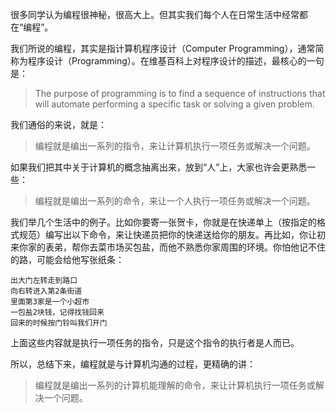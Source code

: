 很多同学认为编程很神秘，很高大上。但其实我们每个人在日常生活中经常都在“编程”。

我们所说的编程，其实是指计算机程序设计（Computer Programming），通常简称为程序设计（Programming）。在维基百科上对程序设计的描述，最核心的一句是：

> The purpose of programming is to find a sequence of instructions that will automate performing a specific task or solving a given problem.

我们通俗的来说，就是：

> 编程就是编出一系列的指令，来让计算机执行一项任务或解决一个问题。

如果我们把其中关于计算机的概念抽离出来，放到“人”上，大家也许会更熟悉一些：

> 编程就是编出一系列的命令，来让一个人执行一项任务或解决一个问题。

我们举几个生活中的例子。比如你要寄一张贺卡，你就是在快递单上（按指定的格式规范）编写出以下命令，来让快递员把你的快递送给你的朋友。再比如，你让初来你家的表弟，帮你去菜市场买包盐，而他不熟悉你家周围的环境。你怕他记不住的路，可能会给他写张纸条：

```
出大门左转走到路口
向右转进入第2条街道
里面第3家是一个小超市
一包盐2块钱，记得找钱回来
回来的时候按门铃叫我们开门
```

上面这些内容就是执行一项任务的指令，只是这个指令的执行者是人而已。

所以，总结下来，编程就是与计算机沟通的过程，更精确的讲：

> 编程就是编出一系列的计算机能理解的命令，来让计算机执行一项任务或解决一个问题。



